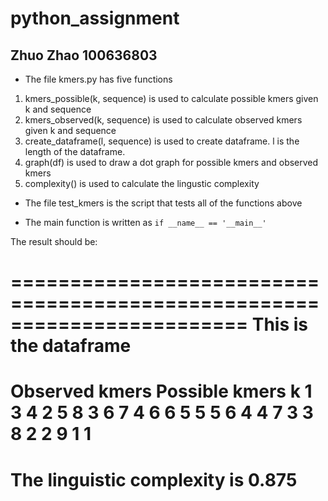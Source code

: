 # python_assignment
## Zhuo Zhao 100636803
* The file kmers.py has five functions
1. kmers_possible(k, sequence) is used to calculate possible kmers given k and sequence
2. kmers_observed(k, sequence) is used to calculate observed kmers given k and sequence
3. create_dataframe(l, sequence) is used to create dataframe. l is the length of the dataframe. 
4. graph(df) is used to draw a dot graph for possible kmers and observed kmers
5. complexity() is used to calculate the lingustic complexity

* The file test_kmers is the script that tests all of the functions above

* The main function is written as ```if __name__ == '__main__' ```

The result should be:

========================================================================
This is the dataframe
========================================================================
   Observed kmers  Possible kmers
k
1               3               4
2               5               8
3               6               7
4               6               6
5               5               5
6               4               4
7               3               3
8               2               2
9               1               1
========================================================================
The linguistic complexity is 0.875
========================================================================
